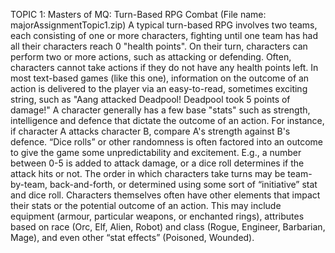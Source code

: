 TOPIC 1: Masters of MQ: Turn-Based RPG Combat
(File name: majorAssignmentTopic1.zip)
A typical turn-based RPG involves two teams, each consisting of one or more characters,
fighting until one team has had all their characters reach 0 "health points". On their turn,
characters can perform two or more actions, such as attacking or defending. Often,
characters cannot take actions if they do not have any health points left.
In most text-based games (like this one), information on the outcome of an action is
delivered to the player via an easy-to-read, sometimes exciting string, such as "Aang
attacked Deadpool! Deadpool took 5 points of damage!"
A character generally has a few base "stats" such as strength, intelligence and defence
that dictate the outcome of an action. For instance, if character A attacks character B,
compare A's strength against B's defence. “Dice rolls” or other randomness is often
factored into an outcome to give the game some unpredictability and excitement. E.g., a
number between 0-5 is added to attack damage, or a dice roll determines if the attack
hits or not.
The order in which characters take turns may be team-by-team, back-and-forth, or
determined using some sort of “initiative” stat and dice roll.
Characters themselves often have other elements that impact their stats or the potential
outcome of an action. This may include equipment (armour, particular weapons, or
enchanted rings), attributes based on race (Orc, Elf, Alien, Robot) and class (Rogue,
Engineer, Barbarian, Mage), and even other “stat effects” (Poisoned, Wounded).

